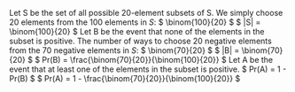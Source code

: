 Let S be the set of all possible 20-element subsets of S.
We simply choose 20 elements from the 100 elements in $S$: $ \binom{100}{20} $
$ |S| = \binom{100}{20} $
Let B be the event that none of the elements in the subset is positive.
The number of ways to choose 20 negative elements from the 70 negative elements in $S$: $ \binom{70}{20} $
$ |B| = \binom{70}{20} $
$ Pr(B) = \frac{\binom{70}{20}}{\binom{100}{20}} $
Let A be the event that at least one of the elements in the subset is positive.
$ Pr(A) = 1 - Pr(B) $
$ Pr(A) = 1 - \frac{\binom{70}{20}}{\binom{100}{20}} $
